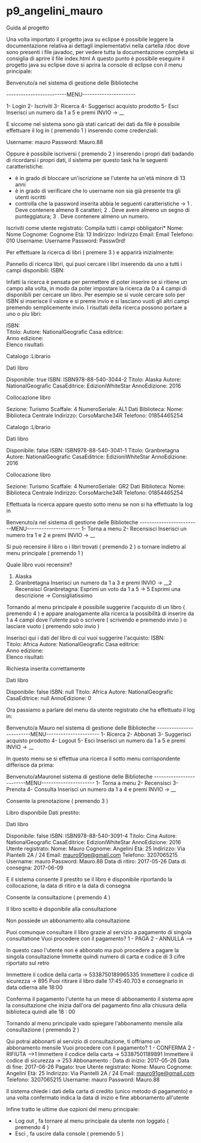 # p9_angelini_mauro
Guida al progetto

Una volta importato il progetto java su eclipse è possibile leggere la documentazione relativa ai dettagli implementativi nella cartella /doc dove sono presenti i file javadoc, per vedere tutta la documentazione completa si consiglia di aprire il file index.html
A questo punto è possibile eseguire il progetto java su eclipse dove si aprira la console di eclipse con il menu principale: 

Benvenuto/a nel sistema di gestione delle Biblioteche

-------------------------MENU----------------------

1-	Login
2-	Iscriviti
3-	Ricerca
4-	Suggerisci acquisto prodotto
5- 	Esci
Inserisci un numero da 1 a 5 e premi INVIO -> __

E siccome nel sistema sono già stati caricati dei dati da file è possibile effettuare il log in ( premendo 1 ) inserendo come credenziali:

Username:	mauro
Password:	Mauro.88

Oppure è possibile iscriversi ( premendo 2 ) inserendo i propri dati badando di ricordarsi i propri dati, il sistema per questo task ha le seguenti caratteristiche:
- è in grado di bloccare un'iscrizione se l'utente ha un'età minore di 13 anni
- è in grado di verificare che lo username non sia già presente tra gli utenti iscritti
- controlla che la password inserita abbia le seguenti caratteristiche -> 1 . Deve contenere almeno 8 caratteri; 2 . Deve avere almeno un segno di punteggiatura; 3 . Deve contenere almeno un numero.

Iscriviti come utente registrato:
Compila tutti i campi obbligatori*
Nome:		Nome
Cognome:	Cognome
Età:		13
Indirizzo:	Indirizzo
Email:		Email
Telefono:	010
Username:	Username
Password:	Passw0rd!

Per effettuare la ricerca di libri ( premere 3 ) e apparirà inizialmente:

Pannello di ricerca libri, qui puoi cercare i libri inserendo da uno a tutti i campi disponibili:
ISBN:

Infatti la ricerca è pensata per permettere di poter inserire se si ritiene un campo alla volta, in modo da poter impostare la ricerca da 0 a 4 campi di disponibili per cercare un libro. Per esempio se si vuole cercare solo per ISBN si inserisce il valore e si preme invio e si lasciano vuoti gli altri campi premendo semplicemente invio. I risultati della ricerca possono portare a uno o piu libri:

ISBN:	
Titolo:	
Autore:	NationalGeografic
Casa editrice:	
Anno edizione:	
Elenco risultati:

Catalogo :Librario

Dati libro

Disponibile: true
ISBN: ISBN978-88-540-3044-2
Titolo: Alaska
Autore: NationalGeografic
CasaEditrice: EdizioniWhiteStar
AnnoEdizione: 2016

Collocazione libro

Sezione: Turismo
Scaffale: 4
NumeroSeriale: AL1
Dati Biblioteca:
Nome: Biblioteca Centrale
Indirizzo: CorsoMarche34R
Telefono: 01854465254



Catalogo :Librario

Dati libro

Disponibile: false
ISBN: ISBN978-88-540-3041-1
Titolo: Granbretagna
Autore: NationalGeografic
CasaEditrice: EdizioniWhiteStar
AnnoEdizione: 2016

Collocazione libro

Sezione: Turismo
Scaffale: 4
NumeroSeriale: GR2
Dati Biblioteca:
Nome: Biblioteca Centrale
Indirizzo: CorsoMarche34R
Telefono: 01854465254

Effettuata la ricerca appare questo sotto menu se non si ha effettuato la log in

Benvenuto/a nel sistema di gestione delle Biblioteche
-------------------------MENU----------------------
1-	Torna a menu
2-	Recensisci
Inserisci un numero tra 1 e 2 e premi INVIO -> __

Si può recensire il libro o i libri trovati ( premendo 2 ) o tornare indietro al menu principale ( premendo 1 )

Quale libro vuoi recensire?
1) Alaska
2) Granbretagna
Inserisci un numero da 1 a 3 e premi INVIO -> __2
Recensisci Granbretagna:
Esprimi un voto da 1 a 5 -> 5
Esprimi una descrizione -> Consigliatissimo

Tornando al menu principale è possibile suggerire l'acquisto di un libro ( premendo 4 ) e appare analogamente alla ricerca la possibilità di inserire da 1 a 4 campi dove l'utente può o scrivere ( scrivendo e premendo invio ) o lasciare vuoto ( premendo solo invio )

Inserisci qui i dati del libro di cui vuoi suggerire l'acquisto:
ISBN:	
Titolo:	Africa
Autore:	NationalGeografic
Casa editrice:	
Anno edizione:	
Elenco risultati:

Richiesta inserita correttamente


Dati libro

Disponibile: false
ISBN: null
Titolo: Africa
Autore: NationalGeografic
CasaEditrice: null
AnnoEdizione: 0

Ora passiamo a parlare del menu da utente registrato che ha effettuato il log in:

Benvenuto/a Mauro nel sistema di gestione delle Biblioteche
-------------------------MENU----------------------
1-	Ricerca
2- 	Abbonati
3-	Suggerisci acquisto prodotto
4- 	Logout
5- 	Esci
Inserisci un numero da 1 a 5 e premi INVIO -> __

In questo menu se si effettua una ricerca il sotto menu corrispondente differisce da prima:

Benvenuto/aMauronel sistema di gestione delle Biblioteche
-------------------------MENU----------------------
1-	Torna a menu
2-	Recensisci
3-	Prenota
4-	Consulta
Inserisci un numero da 1 a 4 e premi INVIO -> __

Consente la prenotazione ( premendo 3 )

Libro disponibile
Dati prestito:

Dati libro

Disponibile: false
ISBN: ISBN978-88-540-3091-4
Titolo: Cina
Autore: NationalGeografic
CasaEditrice: EdizioniWhiteStar
AnnoEdizione: 2016
Utente registrato:
Nome:		Mauro
Cognome:	Angelini
Età:		25
Indirizzo:	Via Piantelli 2A / 24
Email:		mauro91ge@gmail.com
Telefono:	3207065215
Username:	mauro
Password:	Mauro.88
Data di ritiro: 2017-05-26
Data di consegna: 2017-06-09

E il sistema consente il prestito se il libro è disponibile riportando la collocazione, la data di ritiro e la data di consegna

Consente la consultazione ( premendo 4 )

Il libro scelto è disponibile alla consultazione


Non possiede un abbonamento alla consultazione

Puoi comunque consultare il libro grazie al servizio a pagamento di singola consultatione
Vuoi procedere con il pagamento?
1 - PAGA	2 - ANNULLA -->

In questo caso l'utente non è abbonato ma può procedere a pagare la singola consultazione
Immette quindi numero di carta e codice di 3 cifre riportato sul retro

Immettere il codice della carta -> 
5338750189965335
Immettere il codice di sicurezza -> 
895
Puoi ritirare il libro dalle 17:45:40.703 e consegnarlo in data odierna alle 18:00

Conferma il pagamento l'utente ha un mese di abbonamento il sistema apre la consultazione che inizia dall'ora del pagamento fino alla chiusura della biblioteca quindi alle 18 : 00

Tornando al menu principale vado spiegare l'abbonamento mensile alla consultazione ( premendo 2 )

Qui potrai abbonarti al servizio di consultazione, ti offriamo un abbonamento mensile
Vuoi procedere con il pagamento?
1 - CONFERMA	2 - RIFIUTA -->1
Immettere il codice della carta -> 
53387501189891
Immettere il codice di sicurezza -> 
253
Abbonamento :
Data di inizio: 2017-05-26
Data di fine: 2017-06-26
Pagato: true
Utente registrato:
Nome:		Mauro
Cognome:	Angelini
Età:		25
Indirizzo:	Via Piantelli 2A / 24
Email:		mauro91ge@gmail.com
Telefono:	3207065215
Username:	mauro
Password:	Mauro.88

Il sistema chiede i dati della carta di credito (unico metodo di pagamento) e una volta confermato indica la data di inizio e fine abbonamento all'utente

Infine tratto le ultime due ozpioni del menu principale:
- Log out , fa tornare al menu principale da utente non loggato ( premendo 4 )
- Esci , fa uscire dalla console ( premendo 5 )
